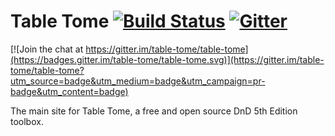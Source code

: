 # Table Tome [![Build Status](https://travis-ci.org/table-tome/table-tome.svg?branch=master)](https://travis-ci.org/table-tome/table-tome) [![Gitter](https://badges.gitter.im/table-tome/table-tome.svg)](https://gitter.im/table-tome/table-tome?utm_source=badge&utm_medium=badge&utm_campaign=pr-badge)

[![Join the chat at https://gitter.im/table-tome/table-tome](https://badges.gitter.im/table-tome/table-tome.svg)](https://gitter.im/table-tome/table-tome?utm_source=badge&utm_medium=badge&utm_campaign=pr-badge&utm_content=badge)

The main site for Table Tome, a free and open source DnD 5th Edition toolbox.
